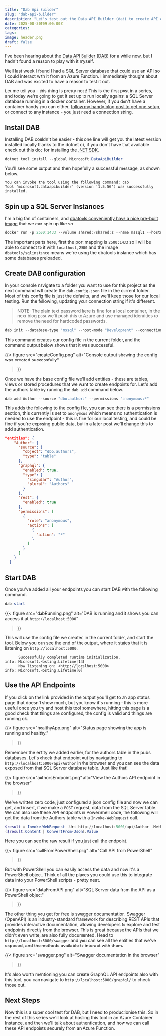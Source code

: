 ```yaml
---
title: "Dab Api Builder"
slug: "dab-api-builder"
description: "Let's test out the Data API Builder (dab) to create API endpoints for a local SQL Server database running in a container."
date: 2025-08-30T09:00:00Z
categories:
tags:
image: header.png
draft: false
---
```


I've been hearing about the [Data API Builder (DAB)](https://learn.microsoft.com/en-us/azure/data-api-builder/) for a while now, but I hadn't found a reason to play with it myself.

Well last week I found I had a SQL Server database that could use an API so I could interact with it from an Azure Function. I immediately thought about DAB and was excited to have a reason to test it out.

Let me tell you - this thing is pretty neat! This is the first post in a series, and today we're going to get it set up to run locally against a SQL Server database running in a docker container. However, if you don't have a container handy you can either, [follow my handy blog post to get one setup](https://jesspomfret.com/quick-sql-testing/), or connect to any instance - you just need a connection string.

## Install DAB

Installing DAB couldn't be easier - this one line will get you the latest version installed locally thanks to the dotnet cli, if you don't have that available check out this doc for installing the [.NET SDK](https://learn.microsoft.com/en-us/dotnet/core/sdk).

```PowerShell
dotnet tool install --global Microsoft.DataApiBuilder
```

You'll see some output and then hopefully a successful message, as shown below.

```text
You can invoke the tool using the following command: dab
Tool 'microsoft.dataapibuilder' (version '1.5.56') was successfully installed.
```

## Spin up a SQL Server Instances

I'm a big fan of containers, and [dbatools conveniently have a nice pre-built image](https://dbatools.io/docker) that we can spin up like so.

```PowerShell
docker run -p 2500:1433 --volume shared:/shared:z --name mssql1 --hostname mssql1 -d dbatools/sqlinstance
```

The important parts here, first the port mapping is `2500:1433` so I will be able to connect to it with `localhost,2500` and the image `dbatools/sqlinstance` means we're using the dbatools instance which has some databases preloaded.

## Create DAB configuration

In your console navigate to a folder you want to use for this project as the next command will create the `dab-config.json` file in the current folder. Most of this config file is just the defaults, and we'll keep those for our local testing. Run the following, updating your connection string if it's different.

> NOTE: The plain text password here is fine for a local container, in the next blog post we'll push this to Azure and use managed identities to remove the need for hardcoded passwords.

```PowerShell
dab init --database-type "mssql" --host-mode "Development" --connection-string "Server=localhost,2500;User Id=sqladmin;Database=pubs;Password=dbatools.IO;TrustServerCertificate=True;Encrypt=True;"
```

This command creates our config file in the current folder, and the command output below shows that it was successful.

{{<
    figure src="createConfig.png"
    alt="Console output showing the config was created successfully"
>}}

Once we have the base config file we'll add entities - these are tables, views or stored procedures that we want to create endpoints for. Let's add the authors table by running the `dab add` command below.

```PowerShell
dab add Author --source "dbo.authors" --permissions "anonymous:*"
```

This adds the following to the config file, you can see there is a permissions section, this currently is set to `anonymous` which means no authentication is needed to use the endpoint - this is fine for our local testing, and could be fine if you're exposing public data, but in a later post we'll change this to add authentication.

```json
"entities": {
    "Author": {
      "source": {
        "object": "dbo.authors",
        "type": "table"
      },
      "graphql": {
        "enabled": true,
        "type": {
          "singular": "Author",
          "plural": "Authors"
        }
      },
      "rest": {
        "enabled": true
      },
      "permissions": [
        {
          "role": "anonymous",
          "actions": [
            {
              "action": "*"
            }
          ]
        }
      ]
    }
  }
```

## Start DAB

Once you've added all your endpoints you can start DAB with the following command.

```PowerShell
dab start
```

{{<
    figure src="dabRunning.png"
    alt="DAB is running and it shows you can access it at `http://localhost:5000`"
>}}

This will use the config file we created in the current folder, and start the tool. Below you can see the end of the output, where it states that it is listening on `http://localhost:5000`.

```text
      Successfully completed runtime initialization.
info: Microsoft.Hosting.Lifetime[14]
      Now listening on: <http://localhost:5000>
info: Microsoft.Hosting.Lifetime[0]
```

## Use the API Endpoints

If you click on the link provided in the output you'll get to an app status page that doesn't show much, but you know it's running - this is more useful once you try and host this tool somewhere, hitting this page is a good check that things are configured, the config is valid and things are running ok.

{{<
    figure src="healthyApp.png"
    alt="Status page showing the app is running and healthy."
>}}

Remember the entity we added earlier, for the authors table in the pubs databases. Let's check that endpoint out by navigating to `http://localhost:5000/api/Author` in the browser and you can see the data exposed from that SQL Server database table. Just like that!

{{<
    figure src="authorsEndpoint.png"
    alt="View the Authors API endpoint in the browser"
>}}

We've written zero code, just configured a json config file and now we can get, and insert, if we make a `POST` request, data from the SQL Server table. We can also use these API endpoints in PowerShell code, the following will get the data from the Authors table with a `Invoke-WebRequest` call.

```PowerShell
$result = Invoke-WebRequest -Uri http://localhost:5000/api/Author -Method Get
($result.Content | ConvertFrom-Json).Value
```

Here you can see the raw result if you just call the endpoint.

{{<
    figure src="callFromPowerShell.png"
    alt="Call API from PowerShell"
>}}

But with PowerShell you can easily access the data and now it's a PowerShell object. Think of all the places you could use this to integrate data into your PowerShell scripts - pretty neat.

{{<
    figure src="dataFromAPI.png"
    alt="SQL Server data from the API as a PowerShell object"
>}}

The other thing you get for free is swagger documentation. Swagger (OpenAPI) is an industry-standard framework for describing REST APIs that provides interactive documentation, allowing developers to explore and test endpoints directly from the browser. This is great because the APIs that we didn't even write, are also fully documented. Head to `http://localhost:5000/swagger` and you can see all the entities that we've exposed, and the methods available to interact with them.

{{<
    figure src="swagger.png"
    alt="Swagger documentation in the browser"
>}}

It's also worth mentioning you can create GraphQL API endpoints also with this tool, you can navigate to `http://localhost:5000/graphql/` to check those out.

## Next Steps

Now this is a super cool test for DAB, but I need to productionise this. So in the rest of this series we'll look at hosting this tool in an Azure Container Instance, and then we'll talk about authentication, and how we can call these API endpoints securely from an Azure Function.
